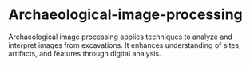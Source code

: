 # Archaeological-image-processing
Archaeological image processing applies techniques to analyze and interpret images from excavations. It enhances understanding of sites, artifacts, and features through digital analysis.
